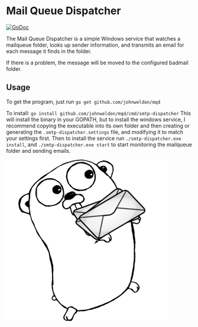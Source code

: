 # Mail Queue Dispatcher

[![GoDoc](https://godoc.org/gopkg.in/mail-queue-dispatcher/dispatcher.v0?status.svg)](https://godoc.org/gopkg.in/mail-queue-dispatcher/dispatcher.v0)

The Mail Queue Dispatcher is a simple Windows service that watches a 
mailqueue folder, looks up sender information, and transmits an email
for each message it finds in the folder.

If there is a problem, the message will be moved to the configured 
badmail folder.


## Usage

To get the program, just run `go get github.com/johnweldon/mqd`

To install: `go install github.com/johnweldon/mqd/cmd/smtp-dispatcher`
This will install the binary in your GOPATH, but to install the windows
service, I recommend copying the executable into its own folder and then
creating or generating the `.smtp-dispatcher.settings` file, and
modifying it to match your settings first. Then to install the service
run `./smtp-dispatcher.exe install`, and `./smtp-dispatcher.exe start`
to start monitoring the mailqueue folder and sending emails.


![gopher mascot](img/smtp-dispatcher-gopher.png)
